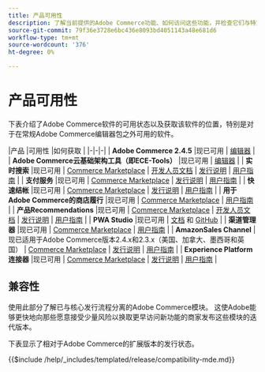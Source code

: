 ```yaml
---
title: 产品可用性
description: 了解当前提供的Adobe Commerce功能、如何访问这些功能，并检查它们与特定Adobe Commerce版本的兼容性。
source-git-commit: 79f36e3728e6bc436e8093bd4051143a48e681d6
workflow-type: tm+mt
source-wordcount: '376'
ht-degree: 0%

---
```



# 产品可用性

下表介绍了Adobe Commerce软件的可用状态以及获取该软件的位置，特别是对于在常规Adobe Commerce编辑器包之外可用的软件。

|产品 |可用性 |如何获取 | |-|-|-| | **Adobe Commerce 2.4.5**                  |现已可用 | [编辑器](../installation/composer.md)  | | **Adobe Commerce云基础架构工具（即ECE-Tools）** |现已可用 | [编辑器](https://devdocs.magento.com/cloud/project/ece-tools-update.html) | | **实时搜索**                                 |现已可用 | [Commerce Marketplace](https://marketplace.magento.com/magento-live-search.html) \| [开发人员文档](https://devdocs.magento.com/live-search/overview.html) \| [发行说明](https://experienceleague.adobe.com/docs/commerce-merchant-services/live-search/release-notes.html) \| [用户指南](https://experienceleague.adobe.com/docs/commerce-merchant-services/live-search/overview.html) | | **支付服务**                            |现已可用 | [Commerce Marketplace](https://marketplace.magento.com/magento-payment-services.html) \| [发行说明](https://experienceleague.adobe.com/docs/commerce-merchant-services/payment-services/release-notes.html) \| [用户指南](https://experienceleague.adobe.com/docs/commerce-merchant-services/payment-services/guide-overview.html) | | **快速结帐** |现已可用 | [Commerce Marketplace](https://marketplace.magento.com/magento-quick-checkout.html) \| [发行说明](https://experienceleague.adobe.com/docs/commerce-merchant-services/quick-checkout/release-notes.html) \| [用户指南](https://experienceleague.adobe.com/docs/commerce-merchant-services/quick-checkout/overview.html) | | **用于Adobe Commerce的商店履行** |现已可用 | [Commerce Marketplace](https://marketplace.magento.com/store-fulfillment-magento-walmart.html) \| [用户指南](https://experienceleague.adobe.com/docs/commerce-merchant-services/store-fulfillment/introduction.html) | | **产品Recommendations**                     |现已可用 | [Commerce Marketplace](https://marketplace.magento.com/magento-product-recommendations.html) \| [开发人员文档](https://devdocs.magento.com/recommendations/product-recs.html) \| [发行说明](https://experienceleague.adobe.com/docs/commerce-merchant-services/product-recommendations/release-notes.html) \| [用户指南](https://experienceleague.adobe.com/docs/commerce-merchant-services/product-recommendations/overview.html) | | **PWA Studio**                                  |现已可用 | [文档](https://developer.adobe.com/commerce/pwa-studio/) 和 [GitHub](https://github.com/magento/pwa-studio) | | **渠道管理器**                             |现已可用 | [Commerce Marketplace](https://marketplace.magento.com/magento-channel-manager.html) \| [用户指南](https://experienceleague.adobe.com/docs/commerce-channels/channel-manager/intro-to-channel-manager/overview.html) | | **AmazonSales Channel**                        |现已适用于Adobe Commerce版本2.4.x和2.3.x（美国、加拿大、墨西哥和英国） | [Commerce Marketplace](https://marketplace.magento.com/magento-module-amazon.html) \| [发行说明](https://experienceleague.adobe.com/docs/commerce-channels/amazon/release-notes.html) \| [用户指南](https://experienceleague.adobe.com/docs/commerce-channels/amazon/overview.html) | | **Experience Platform连接器**                     |现已可用 | [Commerce Marketplace](https://marketplace.magento.com/magento-experience-platform-connector.html) \| [发行说明](https://experienceleague.adobe.com/docs/commerce-merchant-services/experience-platform-connector/release-notes.html?lang=en) \| [用户指南](https://experienceleague.adobe.com/docs/commerce-merchant-services/experience-platform-connector/overview.html?lang=en) |

## 兼容性

使用此部分了解已与核心发行流程分离的Adobe Commerce模块。 这使Adobe能够更快地向那些愿意接受少量风险以换取更早访问新功能的商家发布这些模块的迭代版本。

下表显示了相对于Adobe Commerce的扩展版本的发行状态。

{{$include /help/_includes/templated/release/compatibility-mde.md}}

